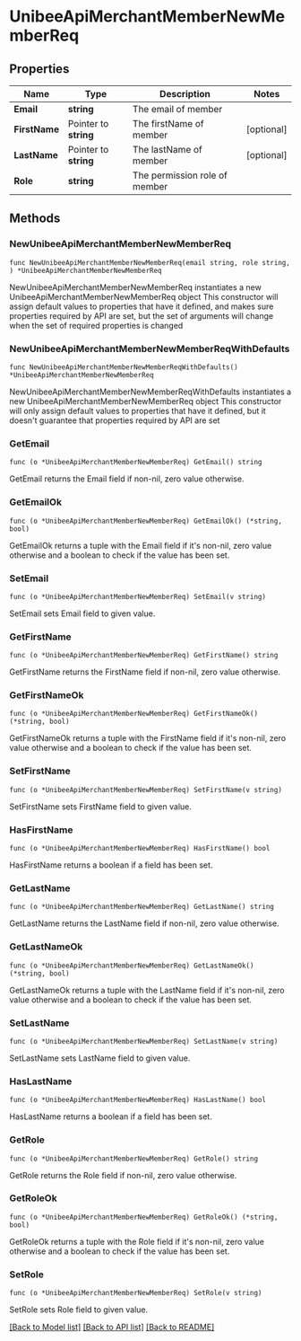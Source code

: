 # UnibeeApiMerchantMemberNewMemberReq

## Properties

Name | Type | Description | Notes
------------ | ------------- | ------------- | -------------
**Email** | **string** | The email of member | 
**FirstName** | Pointer to **string** | The firstName of member | [optional] 
**LastName** | Pointer to **string** | The lastName of member | [optional] 
**Role** | **string** | The permission role of member | 

## Methods

### NewUnibeeApiMerchantMemberNewMemberReq

`func NewUnibeeApiMerchantMemberNewMemberReq(email string, role string, ) *UnibeeApiMerchantMemberNewMemberReq`

NewUnibeeApiMerchantMemberNewMemberReq instantiates a new UnibeeApiMerchantMemberNewMemberReq object
This constructor will assign default values to properties that have it defined,
and makes sure properties required by API are set, but the set of arguments
will change when the set of required properties is changed

### NewUnibeeApiMerchantMemberNewMemberReqWithDefaults

`func NewUnibeeApiMerchantMemberNewMemberReqWithDefaults() *UnibeeApiMerchantMemberNewMemberReq`

NewUnibeeApiMerchantMemberNewMemberReqWithDefaults instantiates a new UnibeeApiMerchantMemberNewMemberReq object
This constructor will only assign default values to properties that have it defined,
but it doesn't guarantee that properties required by API are set

### GetEmail

`func (o *UnibeeApiMerchantMemberNewMemberReq) GetEmail() string`

GetEmail returns the Email field if non-nil, zero value otherwise.

### GetEmailOk

`func (o *UnibeeApiMerchantMemberNewMemberReq) GetEmailOk() (*string, bool)`

GetEmailOk returns a tuple with the Email field if it's non-nil, zero value otherwise
and a boolean to check if the value has been set.

### SetEmail

`func (o *UnibeeApiMerchantMemberNewMemberReq) SetEmail(v string)`

SetEmail sets Email field to given value.


### GetFirstName

`func (o *UnibeeApiMerchantMemberNewMemberReq) GetFirstName() string`

GetFirstName returns the FirstName field if non-nil, zero value otherwise.

### GetFirstNameOk

`func (o *UnibeeApiMerchantMemberNewMemberReq) GetFirstNameOk() (*string, bool)`

GetFirstNameOk returns a tuple with the FirstName field if it's non-nil, zero value otherwise
and a boolean to check if the value has been set.

### SetFirstName

`func (o *UnibeeApiMerchantMemberNewMemberReq) SetFirstName(v string)`

SetFirstName sets FirstName field to given value.

### HasFirstName

`func (o *UnibeeApiMerchantMemberNewMemberReq) HasFirstName() bool`

HasFirstName returns a boolean if a field has been set.

### GetLastName

`func (o *UnibeeApiMerchantMemberNewMemberReq) GetLastName() string`

GetLastName returns the LastName field if non-nil, zero value otherwise.

### GetLastNameOk

`func (o *UnibeeApiMerchantMemberNewMemberReq) GetLastNameOk() (*string, bool)`

GetLastNameOk returns a tuple with the LastName field if it's non-nil, zero value otherwise
and a boolean to check if the value has been set.

### SetLastName

`func (o *UnibeeApiMerchantMemberNewMemberReq) SetLastName(v string)`

SetLastName sets LastName field to given value.

### HasLastName

`func (o *UnibeeApiMerchantMemberNewMemberReq) HasLastName() bool`

HasLastName returns a boolean if a field has been set.

### GetRole

`func (o *UnibeeApiMerchantMemberNewMemberReq) GetRole() string`

GetRole returns the Role field if non-nil, zero value otherwise.

### GetRoleOk

`func (o *UnibeeApiMerchantMemberNewMemberReq) GetRoleOk() (*string, bool)`

GetRoleOk returns a tuple with the Role field if it's non-nil, zero value otherwise
and a boolean to check if the value has been set.

### SetRole

`func (o *UnibeeApiMerchantMemberNewMemberReq) SetRole(v string)`

SetRole sets Role field to given value.



[[Back to Model list]](../README.md#documentation-for-models) [[Back to API list]](../README.md#documentation-for-api-endpoints) [[Back to README]](../README.md)


